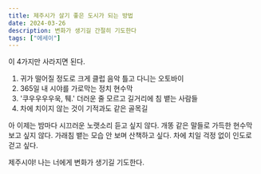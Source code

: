```yaml
---
title: 제주시가 살기 좋은 도시가 되는 방법
date: 2024-03-26
description: 변화가 생기길 간절히 기도한다
tags: ["에세이"]
---
```


이 4가지만 사라지면 된다.

1. 귀가 떨어질 정도로 크게 클럽 음악 틀고 다니는 오토바이
2. 365일 내 시야를 가로막는 정치 현수막
3. '쿠우우우우욱, 퉤.' 더러운 줄 모르고 길거리에 침 뱉는 사람들
4. 차에 치이지 않는 것이 기적과도 같은 골목길

아 이제는 밤마다 시끄러운 노랫소리 듣고 싶지 않다. 개똥 같은 말들로 가득한 현수막 보고 싶지 않다. 가래침 뱉는 모습 안 보며 산책하고 싶다. 차에 치일 걱정 없이 인도로 걷고 싶다.

제주시야! 나는 너에게 변화가 생기길 기도한다.